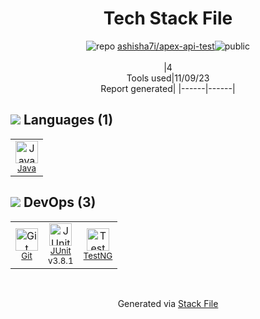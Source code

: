 <!--
--- Readme.md Snippet without images Start ---
## Tech Stack
ashisha7i/apex-api-test is built on the following main stack:
- [Java](https://www.java.com) – Languages
- [JUnit](http://junit.org/) – Testing Frameworks
- [TestNG](http://testng.org/doc/) – Testing Frameworks

Full tech stack [here](/techstack.md)
--- Readme.md Snippet without images End ---

--- Readme.md Snippet with images Start ---
## Tech Stack
ashisha7i/apex-api-test is built on the following main stack:
- <img width='25' height='25' src='https://img.stackshare.io/service/995/K85ZWV2F.png' alt='Java'/> [Java](https://www.java.com) – Languages
- <img width='25' height='25' src='https://img.stackshare.io/service/2020/874086.png' alt='JUnit'/> [JUnit](http://junit.org/) – Testing Frameworks
- <img width='25' height='25' src='https://img.stackshare.io/service/8900/no-img-open-source.png' alt='TestNG'/> [TestNG](http://testng.org/doc/) – Testing Frameworks

Full tech stack [here](/techstack.md)
--- Readme.md Snippet with images End ---
-->
<div align="center">

# Tech Stack File
![](https://img.stackshare.io/repo.svg "repo") [ashisha7i/apex-api-test](https://github.com/ashisha7i/apex-api-test)![](https://img.stackshare.io/public_badge.svg "public")
<br/><br/>
|4<br/>Tools used|11/09/23 <br/>Report generated|
|------|------|
</div>

## <img src='https://img.stackshare.io/languages.svg'/> Languages (1)
<table><tr>
  <td align='center'>
  <img width='36' height='36' src='https://img.stackshare.io/service/995/K85ZWV2F.png' alt='Java'>
  <br>
  <sub><a href="https://www.java.com">Java</a></sub>
  <br>
  <sub></sub>
</td>

</tr>
</table>

## <img src='https://img.stackshare.io/devops.svg'/> DevOps (3)
<table><tr>
  <td align='center'>
  <img width='36' height='36' src='https://img.stackshare.io/service/1046/git.png' alt='Git'>
  <br>
  <sub><a href="http://git-scm.com/">Git</a></sub>
  <br>
  <sub></sub>
</td>

<td align='center'>
  <img width='36' height='36' src='https://img.stackshare.io/service/2020/874086.png' alt='JUnit'>
  <br>
  <sub><a href="http://junit.org/">JUnit</a></sub>
  <br>
  <sub>v3.8.1</sub>
</td>

<td align='center'>
  <img width='36' height='36' src='https://img.stackshare.io/service/8900/no-img-open-source.png' alt='TestNG'>
  <br>
  <sub><a href="http://testng.org/doc/">TestNG</a></sub>
  <br>
  <sub></sub>
</td>

</tr>
</table>

<br/>
<div align='center'>

Generated via [Stack File](https://github.com/apps/stack-file)
